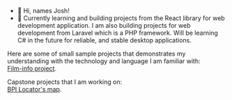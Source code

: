 - 👋 Hi, names Josh!
- 🌱 Currently learning and building projects from the React library for web development application. I am also building projects for web development from Laravel which is a PHP framework. Will be learning C# in the future for reliable, and stable desktop applications. 

Here are some of small sample projects that demonstrates my understanding with the technology and language I am familiar with:
<br>[Film-info project](https://lomeda-joshua.github.io/film-info/).

Capstone projects that I am working on:
<br>[BPI Locator's map](https://lomeda-joshua.github.io/locators-map/).
<!---
Lomeda-Joshua/Lomeda-Joshua is a ✨ special ✨ repository because its `README.md` (this file) appears on your GitHub profile.
You can click the Preview link to take a look at your changes.
--->
